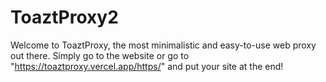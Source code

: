 # ToaztProxy2

Welcome to ToaztProxy, the most minimalistic and easy-to-use web proxy out there. Simply go to the website or go to "https://toaztproxy.vercel.app/https/" and put your site at the end!
